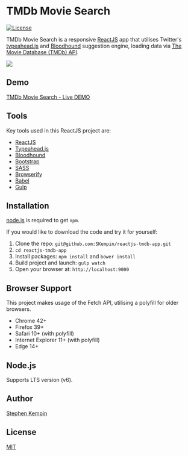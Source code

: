 # TMDb Movie Search
[![License](https://img.shields.io/badge/license-MIT-blue.svg?style=flat-square)](https://github.com/SKempin/reactjs-tmdb-app/blob/master/LICENCE)

TMDb Movie Search is a responsive [ReactJS](http://facebook.github.io/react/index.html) app that utilises Twitter's [typeahead.js](https://twitter.github.io/typeahead.js/) and [Bloodhound](https://github.com/twitter/typeahead.js/blob/master/doc/bloodhound.md) suggestion engine, loading data via [The Movie Database (TMDb) API](https://www.themoviedb.org/documentation/api).

![](https://github.com/SKempin/reactjs-tmdb-app/blob/master/docs/images/tmdb-demo.gif)

## Demo
[TMDb Movie Search - Live DEMO](https://skempin.github.io/reactjs-tmdb-app/)

## Tools
Key tools used in this ReactJS project are:

* [ReactJS](http://facebook.github.io/react/index.html)
* [Typeahead.js](https://twitter.github.io/typeahead.js/)
* [Bloodhound](https://github.com/twitter/typeahead.js/blob/master/doc/bloodhound.md)
* [Bootstrap](http://getbootstrap.com/)
* [SASS](http://sass-lang.com/)
* [Browserify](http://browserify.org/)
* [Babel](https://babeljs.io/)
* [Gulp](http://gulpjs.com/)

## Installation
[node.js](http://nodejs.org/download/) is required to get ``npm``.

If you would like to download the code and try it for yourself:

1. Clone the repo: `git@github.com:SKempin/reactjs-tmdb-app.git`
2. `cd reactjs-tmdb-app`
2. Install packages: `npm install` and `bower install`
3. Build project and launch: `gulp watch`
4. Open your browser at: `http://localhost:9000`

## Browser Support
This project makes usage of the Fetch API, utilising a polyfill for older browsers.

- Chrome 42+
- Firefox 39+
- Safari 10+ (with polyfill)
- Internet Explorer 11+ (with polyfill)
- Edge 14+

## Node.js
Supports LTS version (v6).

## Author
[Stephen Kempin](http://www.stephenkempin.co.uk)

## License
[MIT](https://github.com/SKempin/reactjs-tmdb-app/blob/master/LICENCE)
